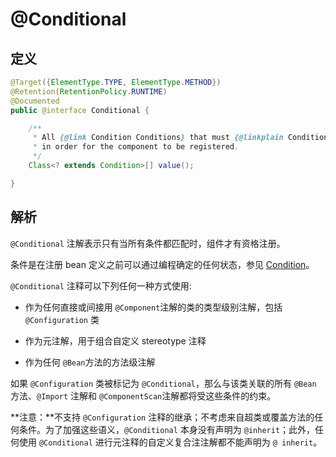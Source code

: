 # @Conditional

## 定义

```java
@Target({ElementType.TYPE, ElementType.METHOD})
@Retention(RetentionPolicy.RUNTIME)
@Documented
public @interface Conditional {

    /**
     * All {@link Condition Conditions} that must {@linkplain Condition#matches match}
     * in order for the component to be registered.
     */
    Class<? extends Condition>[] value();

}
```

## 解析

`@Conditional` 注解表示只有当所有条件都匹配时，组件才有资格注册。

条件是在注册 bean 定义之前可以通过编程确定的任何状态，参见 [Condition](/Spring/docs/Condition.md)。

`@Conditional` 注释可以下列任何一种方式使用:

* 作为任何直接或间接用 `@Component`注解的类的类型级别注解，包括 `@Configuration` 类

* 作为元注解，用于组合自定义 stereotype 注释

* 作为任何 `@Bean`方法的方法级注解

如果 `@Configuration` 类被标记为 `@Conditional`，那么与该类关联的所有 `@Bean` 方法、`@Import` 注解和 `@ComponentScan`注解都将受这些条件的约束。

**注意：**不支持 `@Configuration` 注释的继承；不考虑来自超类或覆盖方法的任何条件。为了加强这些语义，`@Conditional` 本身没有声明为 `@inherit`；此外，任何使用 `@Conditional` 进行元注释的自定义复合注注解都不能声明为 `@ inherit`。

